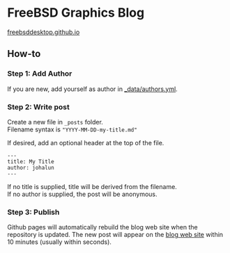 # FreeBSD Graphics Blog

[freebsddesktop.github.io](https://freebsddesktop.github.io)

## How-to

### Step 1: Add Author

If you are new, add yourself as author in [_data/authors.yml](https://github.com/FreeBSDDesktop/freebsddesktop.github.io/blob/master/_data/authors.yml).

### Step 2: Write post

Create a new file in `_posts` folder.  
Filename syntax is `"YYYY-MM-DD-my-title.md"`

If desired, add an optional header at the top of the file.
```
---
title: My Title
author: johalun
---
```

If no title is supplied, title will be derived from the filename.  
If no author is supplied, the post will be anonymous. 

### Step 3: Publish

Github pages will automatically rebuild the blog web site when the repository is updated. The new post will appear on the [blog web site](https://freebsddesktop.github.io) within 10 minutes (usually within seconds).
